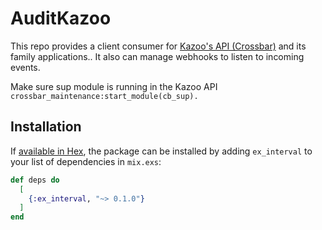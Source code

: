 # AuditKazoo

This repo provides a client consumer for [Kazoo's API (Crossbar)](https://github.com/2600hz/kazoo) and its family applications.. It also can manage webhooks to listen to incoming events.

Make sure sup module is running in the Kazoo API
`crossbar_maintenance:start_module(cb_sup).`

## Installation

If [available in Hex](https://hex.pm/docs/publish), the package can be installed
by adding `ex_interval` to your list of dependencies in `mix.exs`:

```elixir
def deps do
  [
    {:ex_interval, "~> 0.1.0"}
  ]
end
```
